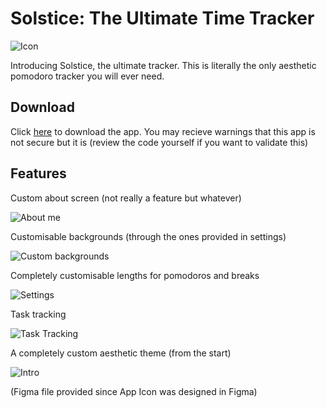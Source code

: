 #  Solstice: The Ultimate Time Tracker

![Icon](https://cloud-c05te50hj-hack-club-bot.vercel.app/0icon_1024x1024.png)

Introducing Solstice, the ultimate tracker. This is literally the only aesthetic pomodoro tracker you will ever need.

## Download

Click [here](https://cloud-99fq88dxr-hack-club-bot.vercel.app/0solstice.zip) to download the app. You may recieve warnings that this app is not secure but it is (review the code yourself if you want to validate this)

## Features

Custom about screen (not really a feature but whatever)

![About me](https://cloud-25edkhtm6-hack-club-bot.vercel.app/0about.png)

Customisable backgrounds (through the ones provided in settings)

![Custom backgrounds](https://cloud-qhdhm4nuy-hack-club-bot.vercel.app/0backgrounds.png)

Completely customisable lengths for pomodoros and breaks

![Settings](https://cloud-qhdhm4nuy-hack-club-bot.vercel.app/3settings.png)

Task tracking

![Task Tracking](https://cloud-qhdhm4nuy-hack-club-bot.vercel.app/4task_tracking.png)

A completely custom aesthetic theme (from the start)

![Intro](https://cloud-qhdhm4nuy-hack-club-bot.vercel.app/2intro.png)

(Figma file provided since App Icon was designed in Figma)